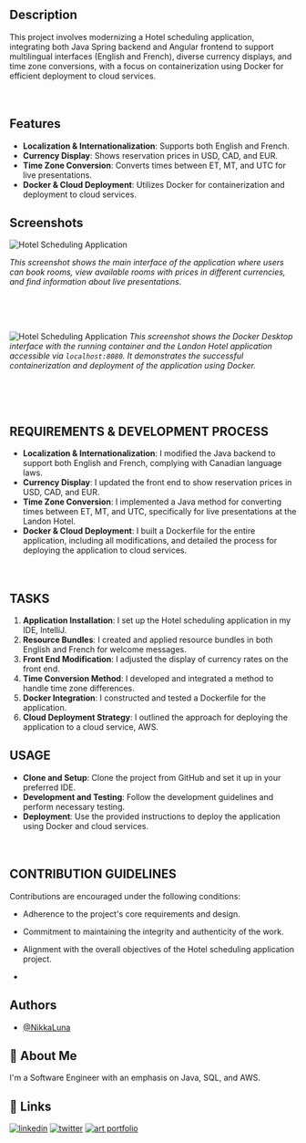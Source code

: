 
## Description

This project involves modernizing a Hotel scheduling application, integrating both Java Spring backend and Angular frontend to support multilingual interfaces (English and French), diverse currency displays, and time zone conversions, with a focus on containerization using Docker for efficient deployment to cloud services.
<br><br><br>

## Features

- **Localization & Internationalization**: Supports both English and French.
- **Currency Display**: Shows reservation prices in USD, CAD, and EUR.
- **Time Zone Conversion**: Converts times between ET, MT, and UTC for live presentations.
- **Docker & Cloud Deployment**: Utilizes Docker for containerization and deployment to cloud services.



## Screenshots

![Hotel Scheduling Application](https://github.com/NikkaLuna/HotelSchedulingApplication_Java_Spring_Multithreading_with_Docker/blob/D387/Hotel%20Scheduling%20Application.png)

*This screenshot shows the main interface of the application where users can book rooms, view available rooms with prices in different currencies, and find information about live presentations.*

<br><br><br>

![Hotel Scheduling Application](https://github.com/NikkaLuna/HotelSchedulingApplication_Java_Spring_Multithreading_with_Docker/blob/D387/Docker%20Deployment.png)
*This screenshot shows the Docker Desktop interface with the running container and the Landon Hotel application accessible via `localhost:8080`. It demonstrates the successful containerization and deployment of the application using Docker.*

<br><br><br>

## REQUIREMENTS & DEVELOPMENT PROCESS

- **Localization & Internationalization**: I modified the Java backend to support both English and French, complying with Canadian language laws.
- **Currency Display**: I updated the front end to show reservation prices in USD, CAD, and EUR.
- **Time Zone Conversion**: I implemented a Java method for converting times between ET, MT, and UTC, specifically for live presentations at the Landon Hotel.
- **Docker & Cloud Deployment**: I built a Dockerfile for the entire application, including all modifications, and detailed the process for deploying the application to cloud services.
<br><br><br>

## TASKS

1. **Application Installation**: I set up the Hotel scheduling application in my IDE, IntelliJ.
2. **Resource Bundles**: I created and applied resource bundles in both English and French for welcome messages.
3. **Front End Modification**: I adjusted the display of currency rates on the front end.
4. **Time Conversion Method**: I developed and integrated a method to handle time zone differences.
5. **Docker Integration**: I constructed and tested a Dockerfile for the application.
6. **Cloud Deployment Strategy**: I outlined the approach for deploying the application to a cloud service, AWS.


## USAGE

- **Clone and Setup**: Clone the project from GitHub and set it up in your preferred IDE.
- **Development and Testing**: Follow the development guidelines and perform necessary testing.
- **Deployment**: Use the provided instructions to deploy the application using Docker and cloud services.
<br><br><br>
## CONTRIBUTION GUIDELINES

Contributions are encouraged under the following conditions:
- Adherence to the project's core requirements and design.
- Commitment to maintaining the integrity and authenticity of the work.
- Alignment with the overall objectives of the Hotel scheduling application project.

- 


## Authors

- [@NikkaLuna](https://github.com/NikkaLuna)


## 🚀 About Me
I'm a Software Engineer with an emphasis on Java, SQL, and AWS.  


## 🔗 Links
[![linkedin](https://img.shields.io/badge/linkedin-0A66C2?style=for-the-badge&logo=linkedin&logoColor=white)](https://www.linkedin.com/in/andrea-hayes-msml/)
[![twitter](https://img.shields.io/badge/twitter-1DA1F2?style=for-the-badge&logo=twitter&logoColor=white)](https://twitter.com/AHayes_Ninja_)
[![art portfolio](https://img.shields.io/badge/my_art-888?style=for-the-badge&logo=ko-fi&logoColor=white)](https://andreachristinehayes.wixsite.com/andreahayesart/)



